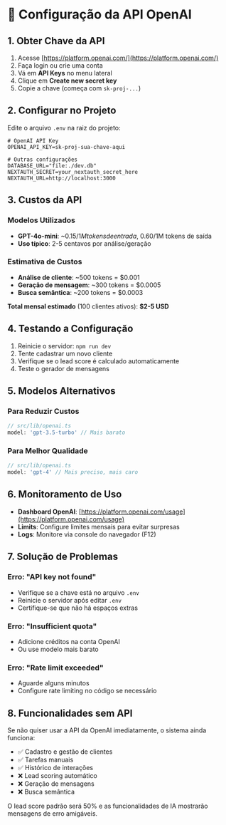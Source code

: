 # 🔑 Configuração da API OpenAI

## 1. Obter Chave da API

1. Acesse [https://platform.openai.com/](https://platform.openai.com/)
2. Faça login ou crie uma conta
3. Vá em **API Keys** no menu lateral
4. Clique em **Create new secret key**
5. Copie a chave (começa com `sk-proj-...`)

## 2. Configurar no Projeto

Edite o arquivo `.env` na raiz do projeto:

```env
# OpenAI API Key
OPENAI_API_KEY=sk-proj-sua-chave-aqui

# Outras configurações
DATABASE_URL="file:./dev.db"
NEXTAUTH_SECRET=your_nextauth_secret_here
NEXTAUTH_URL=http://localhost:3000
```

## 3. Custos da API

### Modelos Utilizados
- **GPT-4o-mini**: ~$0.15/1M tokens de entrada, ~$0.60/1M tokens de saída
- **Uso típico**: 2-5 centavos por análise/geração

### Estimativa de Custos
- **Análise de cliente**: ~500 tokens = $0.001
- **Geração de mensagem**: ~300 tokens = $0.0005  
- **Busca semântica**: ~200 tokens = $0.0003

**Total mensal estimado** (100 clientes ativos): **$2-5 USD**

## 4. Testando a Configuração

1. Reinicie o servidor: `npm run dev`
2. Tente cadastrar um novo cliente
3. Verifique se o lead score é calculado automaticamente
4. Teste o gerador de mensagens

## 5. Modelos Alternativos

### Para Reduzir Custos
```typescript
// src/lib/openai.ts
model: 'gpt-3.5-turbo' // Mais barato
```

### Para Melhor Qualidade
```typescript
// src/lib/openai.ts
model: 'gpt-4' // Mais preciso, mais caro
```

## 6. Monitoramento de Uso

- **Dashboard OpenAI**: [https://platform.openai.com/usage](https://platform.openai.com/usage)
- **Limits**: Configure limites mensais para evitar surpresas
- **Logs**: Monitore via console do navegador (F12)

## 7. Solução de Problemas

### Erro: "API key not found"
- Verifique se a chave está no arquivo `.env`
- Reinicie o servidor após editar `.env`
- Certifique-se que não há espaços extras

### Erro: "Insufficient quota"
- Adicione créditos na conta OpenAI
- Ou use modelo mais barato

### Erro: "Rate limit exceeded"
- Aguarde alguns minutos
- Configure rate limiting no código se necessário

## 8. Funcionalidades sem API

Se não quiser usar a API da OpenAI imediatamente, o sistema ainda funciona:

- ✅ Cadastro e gestão de clientes
- ✅ Tarefas manuais
- ✅ Histórico de interações
- ❌ Lead scoring automático
- ❌ Geração de mensagens
- ❌ Busca semântica

O lead score padrão será 50% e as funcionalidades de IA mostrarão mensagens de erro amigáveis.
